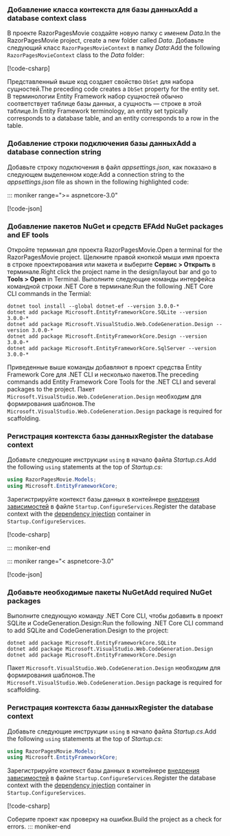 <a name="dc"></a>

### <a name="add-a-database-context-class"></a><span data-ttu-id="7faf7-101">Добавление класса контекста для базы данных</span><span class="sxs-lookup"><span data-stu-id="7faf7-101">Add a database context class</span></span>

<span data-ttu-id="7faf7-102">В проекте RazorPagesMovie создайте новую папку с именем *Data*.</span><span class="sxs-lookup"><span data-stu-id="7faf7-102">In the RazorPagesMovie project, create a new folder called *Data*.</span></span> <span data-ttu-id="7faf7-103">Добавьте следующий класс `RazorPagesMovieContext` в папку *Data*:</span><span class="sxs-lookup"><span data-stu-id="7faf7-103">Add the following `RazorPagesMovieContext` class to the *Data* folder:</span></span>

[!code-csharp[](~/tutorials/razor-pages/razor-pages-start/sample/RazorPagesMovie22/Data/RazorPagesMovieContext.cs)]

<span data-ttu-id="7faf7-104">Представленный выше код создает свойство `DbSet` для набора сущностей.</span><span class="sxs-lookup"><span data-stu-id="7faf7-104">The preceding code creates a `DbSet` property for the entity set.</span></span> <span data-ttu-id="7faf7-105">В терминологии Entity Framework набор сущностей обычно соответствует таблице базы данных, а сущность — строке в этой таблице.</span><span class="sxs-lookup"><span data-stu-id="7faf7-105">In Entity Framework terminology, an entity set typically corresponds to a database table, and an entity corresponds to a row in the table.</span></span>

<a name="cs"></a>

### <a name="add-a-database-connection-string"></a><span data-ttu-id="7faf7-106">Добавление строки подключения базы данных</span><span class="sxs-lookup"><span data-stu-id="7faf7-106">Add a database connection string</span></span>

<span data-ttu-id="7faf7-107">Добавьте строку подключения в файл *appsettings.json*, как показано в следующем выделенном коде:</span><span class="sxs-lookup"><span data-stu-id="7faf7-107">Add a connection string to the *appsettings.json* file as shown in the following highlighted code:</span></span>

::: moniker range=">= aspnetcore-3.0"

[!code-json[](~/tutorials/razor-pages/razor-pages-start/sample/RazorPagesMovie30/appsettings_SQLite.json?highlight=10-12)]

### <a name="add-nuget-packages-and-ef-tools"></a><span data-ttu-id="7faf7-108">Добавление пакетов NuGet и средств EF</span><span class="sxs-lookup"><span data-stu-id="7faf7-108">Add NuGet packages and EF tools</span></span>

<span data-ttu-id="7faf7-109">Откройте терминал для проекта RazorPagesMovie.</span><span class="sxs-lookup"><span data-stu-id="7faf7-109">Open a terminal for the RazorPagesMovie project.</span></span>  <span data-ttu-id="7faf7-110">Щелкните правой кнопкой мыши имя проекта в строке проектирования или макета и выберите **Сервис > Открыть** в терминале.</span><span class="sxs-lookup"><span data-stu-id="7faf7-110">Right click the project name in the design/layout bar and go to **Tools > Open** in Terminal.</span></span> <span data-ttu-id="7faf7-111">Выполните следующие команды интерфейса командной строки .NET Core в терминале:</span><span class="sxs-lookup"><span data-stu-id="7faf7-111">Run the following .NET Core CLI commands in the Termial:</span></span>

```console
dotnet tool install --global dotnet-ef --version 3.0.0-*
dotnet add package Microsoft.EntityFrameworkCore.SQLite --version 3.0.0-*
dotnet add package Microsoft.VisualStudio.Web.CodeGeneration.Design --version 3.0.0-*
dotnet add package Microsoft.EntityFrameworkCore.Design --version 3.0.0-*
dotnet add package Microsoft.EntityFrameworkCore.SqlServer --version 3.0.0-*
```

<span data-ttu-id="7faf7-112">Приведенные выше команды добавляют в проект средства Entity Framework Core для .NET CLI и несколько пакетов.</span><span class="sxs-lookup"><span data-stu-id="7faf7-112">The preceding commands add Entity Framework Core Tools for the .NET CLI and several packages to the project.</span></span> <span data-ttu-id="7faf7-113">Пакет `Microsoft.VisualStudio.Web.CodeGeneration.Design` необходим для формирования шаблонов.</span><span class="sxs-lookup"><span data-stu-id="7faf7-113">The `Microsoft.VisualStudio.Web.CodeGeneration.Design` package is required for scaffolding.</span></span>

<a name="reg"></a>

### <a name="register-the-database-context"></a><span data-ttu-id="7faf7-114">Регистрация контекста базы данных</span><span class="sxs-lookup"><span data-stu-id="7faf7-114">Register the database context</span></span>

<span data-ttu-id="7faf7-115">Добавьте следующие инструкции `using` в начало файла *Startup.cs*.</span><span class="sxs-lookup"><span data-stu-id="7faf7-115">Add the following `using` statements at the top of *Startup.cs*:</span></span>

```csharp
using RazorPagesMovie.Models;
using Microsoft.EntityFrameworkCore;
```

<span data-ttu-id="7faf7-116">Зарегистрируйте контекст базы данных в контейнере [внедрения зависимостей](xref:fundamentals/dependency-injection) в файле `Startup.ConfigureServices`.</span><span class="sxs-lookup"><span data-stu-id="7faf7-116">Register the database context with the [dependency injection](xref:fundamentals/dependency-injection) container in `Startup.ConfigureServices`.</span></span>

[!code-csharp[](~/tutorials/razor-pages/razor-pages-start/sample/RazorPagesMovie30/Startup.cs?name=snippet_UseSqlite&highlight=11-12)]

::: moniker-end

::: moniker range="< aspnetcore-3.0"

[!code-json[](~/tutorials/razor-pages/razor-pages-start/sample/RazorPagesMovie/appsettings_SQLite.json?highlight=8-9)]

### <a name="add-required-nuget-packages"></a><span data-ttu-id="7faf7-117">Добавьте необходимые пакеты NuGet</span><span class="sxs-lookup"><span data-stu-id="7faf7-117">Add required NuGet packages</span></span>

<span data-ttu-id="7faf7-118">Выполните следующую команду .NET Core CLI, чтобы добавить в проект SQLite и CodeGeneration.Design:</span><span class="sxs-lookup"><span data-stu-id="7faf7-118">Run the following .NET Core CLI command to add SQLite and CodeGeneration.Design  to the project:</span></span>

```console
dotnet add package Microsoft.EntityFrameworkCore.SQLite
dotnet add package Microsoft.VisualStudio.Web.CodeGeneration.Design
dotnet add package Microsoft.EntityFrameworkCore.Design

```

<span data-ttu-id="7faf7-119">Пакет `Microsoft.VisualStudio.Web.CodeGeneration.Design` необходим для формирования шаблонов.</span><span class="sxs-lookup"><span data-stu-id="7faf7-119">The `Microsoft.VisualStudio.Web.CodeGeneration.Design` package is required for scaffolding.</span></span>

<a name="reg"></a>

### <a name="register-the-database-context"></a><span data-ttu-id="7faf7-120">Регистрация контекста базы данных</span><span class="sxs-lookup"><span data-stu-id="7faf7-120">Register the database context</span></span>

<span data-ttu-id="7faf7-121">Добавьте следующие инструкции `using` в начало файла *Startup.cs*.</span><span class="sxs-lookup"><span data-stu-id="7faf7-121">Add the following `using` statements at the top of *Startup.cs*:</span></span>

```csharp
using RazorPagesMovie.Models;
using Microsoft.EntityFrameworkCore;
```

<span data-ttu-id="7faf7-122">Зарегистрируйте контекст базы данных в контейнере [внедрения зависимостей](xref:fundamentals/dependency-injection) в файле `Startup.ConfigureServices`.</span><span class="sxs-lookup"><span data-stu-id="7faf7-122">Register the database context with the [dependency injection](xref:fundamentals/dependency-injection) container in `Startup.ConfigureServices`.</span></span>

[!code-csharp[](~/tutorials/razor-pages/razor-pages-start/sample/RazorPagesMovie22/Startup.cs?name=snippet_UseSqlite&highlight=11-12)]

<span data-ttu-id="7faf7-123">Соберите проект как проверку на ошибки.</span><span class="sxs-lookup"><span data-stu-id="7faf7-123">Build the project as a check for errors.</span></span>
::: moniker-end
